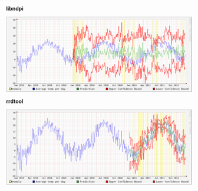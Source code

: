 **libndpi**

![libndpi graph](https://github.com/Rodrigo-Casella/sgr/blob/my_branch/2022/Casella/images/three-years/ndpi-three-years.png)

**rrdtool**

![rrdtool graph](https://github.com/Rodrigo-Casella/sgr/blob/my_branch/2022/Casella/images/three-years/rrdtool-three-years.png)

